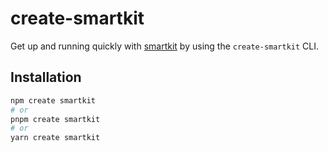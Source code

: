 # create-smartkit

Get up and running quickly with [smartkit](https://smartkit.vercel.app) by using the `create-smartkit` CLI.

## Installation

```bash
npm create smartkit
# or
pnpm create smartkit
# or
yarn create smartkit
```
